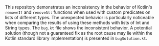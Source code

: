 This repository demonstrates an inconsistency in the behavior of Kotlin's `removeIf` and `removeAll` functions when used with custom predicates on lists of different types.  The unexpected behavior is particularly noticeable when comparing the results of using these methods with lists of Int and String types.  The `bug.kt` file shows the inconsistent behavior. A potential solution (though not a guaranteed fix as the root cause may lie within the Kotlin standard library implementation) is presented in `bugSolution.kt`.